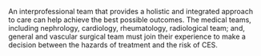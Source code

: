 An interprofessional team that provides a holistic and integrated approach to care can help achieve the best possible outcomes. The medical teams, including nephrology, cardiology, rheumatology, radiological team; and, general and vascular surgical team must join their experience to make a decision between the hazards of treatment and the risk of CES.